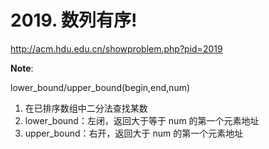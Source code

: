 # 2019. 数列有序!

http://acm.hdu.edu.cn/showproblem.php?pid=2019

**Note**:

lower_bound/upper_bound(begin,end,num)

1. 在已排序数组中二分法查找某数
2. lower_bound：左闭，返回大于等于 num 的第一个元素地址
3. upper_bound：右开，返回大于 num 的第一个元素地址
